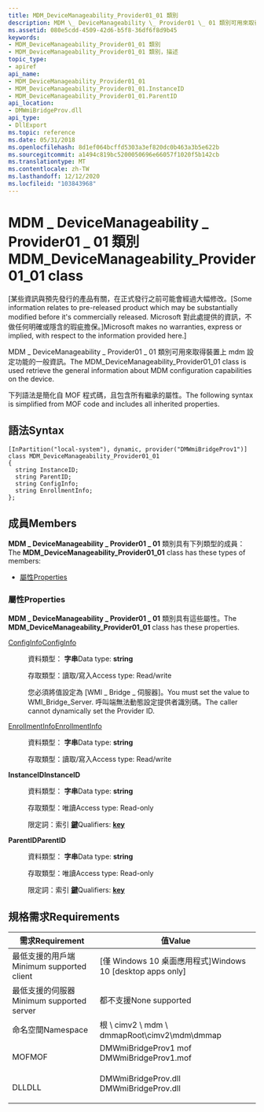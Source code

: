 ```yaml
---
title: MDM_DeviceManageability_Provider01_01 類別
description: MDM \_ DeviceManageability \_ Provider01 \_ 01 類別可用來取得裝置上 mdm 設定功能的一般資訊。
ms.assetid: 080e5cdd-4509-42d6-b5f8-36df6f8d9b45
keywords:
- MDM_DeviceManageability_Provider01_01 類別
- MDM_DeviceManageability_Provider01_01 類別，描述
topic_type:
- apiref
api_name:
- MDM_DeviceManageability_Provider01_01
- MDM_DeviceManageability_Provider01_01.InstanceID
- MDM_DeviceManageability_Provider01_01.ParentID
api_location:
- DMWmiBridgeProv.dll
api_type:
- DllExport
ms.topic: reference
ms.date: 05/31/2018
ms.openlocfilehash: 8d1ef064bcffd5303a3ef820dc0b463a3b5e622b
ms.sourcegitcommit: a1494c819bc5200050696e66057f1020f5b142cb
ms.translationtype: MT
ms.contentlocale: zh-TW
ms.lasthandoff: 12/12/2020
ms.locfileid: "103843968"
---
```

# <a name="mdm_devicemanageability_provider01_01-class"></a><span data-ttu-id="4bf54-105">MDM \_ DeviceManageability \_ Provider01 \_ 01 類別</span><span class="sxs-lookup"><span data-stu-id="4bf54-105">MDM\_DeviceManageability\_Provider01\_01 class</span></span>

<span data-ttu-id="4bf54-106">\[某些資訊與預先發行的產品有關，在正式發行之前可能會經過大幅修改。</span><span class="sxs-lookup"><span data-stu-id="4bf54-106">\[Some information relates to pre-released product which may be substantially modified before it's commercially released.</span></span> <span data-ttu-id="4bf54-107">Microsoft 對此處提供的資訊，不做任何明確或隱含的瑕疵擔保。\]</span><span class="sxs-lookup"><span data-stu-id="4bf54-107">Microsoft makes no warranties, express or implied, with respect to the information provided here.\]</span></span>

<span data-ttu-id="4bf54-108">MDM \_ DeviceManageability \_ Provider01 \_ 01 類別可用來取得裝置上 mdm 設定功能的一般資訊。</span><span class="sxs-lookup"><span data-stu-id="4bf54-108">The MDM\_DeviceManageability\_Provider01\_01 class is used retrieve the general information about MDM configuration capabilities on the device.</span></span>

<span data-ttu-id="4bf54-109">下列語法是簡化自 MOF 程式碼，且包含所有繼承的屬性。</span><span class="sxs-lookup"><span data-stu-id="4bf54-109">The following syntax is simplified from MOF code and includes all inherited properties.</span></span>

## <a name="syntax"></a><span data-ttu-id="4bf54-110">語法</span><span class="sxs-lookup"><span data-stu-id="4bf54-110">Syntax</span></span>

``` syntax
[InPartition("local-system"), dynamic, provider("DMWmiBridgeProv1")]
class MDM_DeviceManageability_Provider01_01
{
  string InstanceID;
  string ParentID;
  string ConfigInfo;
  string EnrollmentInfo;
};
```

## <a name="members"></a><span data-ttu-id="4bf54-111">成員</span><span class="sxs-lookup"><span data-stu-id="4bf54-111">Members</span></span>

<span data-ttu-id="4bf54-112">**MDM \_ DeviceManageability \_ Provider01 \_ 01** 類別具有下列類型的成員：</span><span class="sxs-lookup"><span data-stu-id="4bf54-112">The **MDM\_DeviceManageability\_Provider01\_01** class has these types of members:</span></span>

-   [<span data-ttu-id="4bf54-113">屬性</span><span class="sxs-lookup"><span data-stu-id="4bf54-113">Properties</span></span>](#properties)

### <a name="properties"></a><span data-ttu-id="4bf54-114">屬性</span><span class="sxs-lookup"><span data-stu-id="4bf54-114">Properties</span></span>

<span data-ttu-id="4bf54-115">**MDM \_ DeviceManageability \_ Provider01 \_ 01** 類別具有這些屬性。</span><span class="sxs-lookup"><span data-stu-id="4bf54-115">The **MDM\_DeviceManageability\_Provider01\_01** class has these properties.</span></span>

<dl> <dt>

[<span data-ttu-id="4bf54-116">ConfigInfo</span><span class="sxs-lookup"><span data-stu-id="4bf54-116">ConfigInfo</span></span>](/windows/client-management/mdm/devicemanageability-csp#capabilities-cspversions)
</dt> <dd> <dl> <dt>

<span data-ttu-id="4bf54-117">資料類型： **字串**</span><span class="sxs-lookup"><span data-stu-id="4bf54-117">Data type: **string**</span></span>
</dt> <dt>

<span data-ttu-id="4bf54-118">存取類型：讀取/寫入</span><span class="sxs-lookup"><span data-stu-id="4bf54-118">Access type: Read/write</span></span>
</dt> </dl>

<span data-ttu-id="4bf54-119">您必須將值設定為 [WMI \_ Bridge \_ 伺服器]。</span><span class="sxs-lookup"><span data-stu-id="4bf54-119">You must set the value to WMI\_Bridge\_Server.</span></span> <span data-ttu-id="4bf54-120">呼叫端無法動態設定提供者識別碼。</span><span class="sxs-lookup"><span data-stu-id="4bf54-120">The caller cannot dynamically set the Provider ID.</span></span>

</dd> <dt>

[<span data-ttu-id="4bf54-121">EnrollmentInfo</span><span class="sxs-lookup"><span data-stu-id="4bf54-121">EnrollmentInfo</span></span>](/windows/client-management/mdm/devicemanageability-csp#capabilities-cspversions)
</dt> <dd> <dl> <dt>

<span data-ttu-id="4bf54-122">資料類型： **字串**</span><span class="sxs-lookup"><span data-stu-id="4bf54-122">Data type: **string**</span></span>
</dt> <dt>

<span data-ttu-id="4bf54-123">存取類型：讀取/寫入</span><span class="sxs-lookup"><span data-stu-id="4bf54-123">Access type: Read/write</span></span>
</dt> </dl>

</dd> <dt>

<span data-ttu-id="4bf54-124">**InstanceID**</span><span class="sxs-lookup"><span data-stu-id="4bf54-124">**InstanceID**</span></span>
</dt> <dd> <dl> <dt>

<span data-ttu-id="4bf54-125">資料類型： **字串**</span><span class="sxs-lookup"><span data-stu-id="4bf54-125">Data type: **string**</span></span>
</dt> <dt>

<span data-ttu-id="4bf54-126">存取類型：唯讀</span><span class="sxs-lookup"><span data-stu-id="4bf54-126">Access type: Read-only</span></span>
</dt> <dt>

<span data-ttu-id="4bf54-127">限定詞：索引 [**鍵**](/windows/desktop/WmiSdk/key-qualifier)</span><span class="sxs-lookup"><span data-stu-id="4bf54-127">Qualifiers: [**key**](/windows/desktop/WmiSdk/key-qualifier)</span></span>
</dt> </dl>

</dd> <dt>

<span data-ttu-id="4bf54-128">**ParentID**</span><span class="sxs-lookup"><span data-stu-id="4bf54-128">**ParentID**</span></span>
</dt> <dd> <dl> <dt>

<span data-ttu-id="4bf54-129">資料類型： **字串**</span><span class="sxs-lookup"><span data-stu-id="4bf54-129">Data type: **string**</span></span>
</dt> <dt>

<span data-ttu-id="4bf54-130">存取類型：唯讀</span><span class="sxs-lookup"><span data-stu-id="4bf54-130">Access type: Read-only</span></span>
</dt> <dt>

<span data-ttu-id="4bf54-131">限定詞：索引 [**鍵**](/windows/desktop/WmiSdk/key-qualifier)</span><span class="sxs-lookup"><span data-stu-id="4bf54-131">Qualifiers: [**key**](/windows/desktop/WmiSdk/key-qualifier)</span></span>
</dt> </dl>

</dd> </dl>

## <a name="requirements"></a><span data-ttu-id="4bf54-132">規格需求</span><span class="sxs-lookup"><span data-stu-id="4bf54-132">Requirements</span></span>



| <span data-ttu-id="4bf54-133">需求</span><span class="sxs-lookup"><span data-stu-id="4bf54-133">Requirement</span></span> | <span data-ttu-id="4bf54-134">值</span><span class="sxs-lookup"><span data-stu-id="4bf54-134">Value</span></span> |
|-------------------------------------|-------------------------------------------------------------------------------------------------|
| <span data-ttu-id="4bf54-135">最低支援的用戶端</span><span class="sxs-lookup"><span data-stu-id="4bf54-135">Minimum supported client</span></span><br/> | <span data-ttu-id="4bf54-136">\[僅 Windows 10 桌面應用程式\]</span><span class="sxs-lookup"><span data-stu-id="4bf54-136">Windows 10 \[desktop apps only\]</span></span><br/>                                                     |
| <span data-ttu-id="4bf54-137">最低支援的伺服器</span><span class="sxs-lookup"><span data-stu-id="4bf54-137">Minimum supported server</span></span><br/> | <span data-ttu-id="4bf54-138">都不支援</span><span class="sxs-lookup"><span data-stu-id="4bf54-138">None supported</span></span><br/>                                                                       |
| <span data-ttu-id="4bf54-139">命名空間</span><span class="sxs-lookup"><span data-stu-id="4bf54-139">Namespace</span></span><br/>                | <span data-ttu-id="4bf54-140">根 \\ cimv2 \\ mdm \\ dmmap</span><span class="sxs-lookup"><span data-stu-id="4bf54-140">Root\\cimv2\\mdm\\dmmap</span></span><br/>                                                              |
| <span data-ttu-id="4bf54-141">MOF</span><span class="sxs-lookup"><span data-stu-id="4bf54-141">MOF</span></span><br/>                      | <dl> <span data-ttu-id="4bf54-142"><dt>DMWmiBridgeProv1 mof</dt></span><span class="sxs-lookup"><span data-stu-id="4bf54-142"><dt>DMWmiBridgeProv1.mof</dt></span></span> </dl> |
| <span data-ttu-id="4bf54-143">DLL</span><span class="sxs-lookup"><span data-stu-id="4bf54-143">DLL</span></span><br/>                      | <dl> <span data-ttu-id="4bf54-144"><dt>DMWmiBridgeProv.dll</dt></span><span class="sxs-lookup"><span data-stu-id="4bf54-144"><dt>DMWmiBridgeProv.dll</dt></span></span> </dl>  |



 

